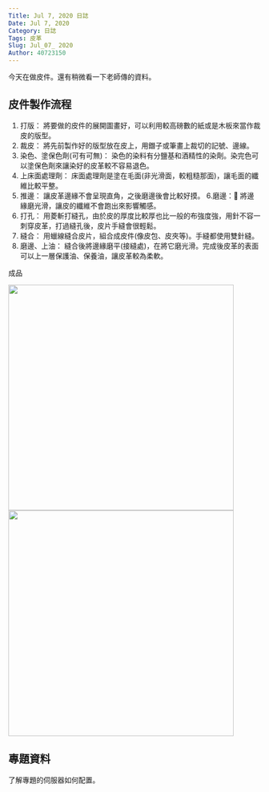 ```yaml
---
Title: Jul 7, 2020 日誌
Date: Jul 7, 2020
Category: 日誌
Tags: 皮革
Slug: Jul_07_ 2020
Author: 40723150
---
```

今天在做皮件。還有稍微看一下老師傳的資料。
<!-- PELICAN_END_SUMMARY -->
## 皮件製作流程

1. 打版：
將要做的皮件的展開圖畫好，可以利用較高磅數的紙或是木板來當作裁皮的版型。
2. 裁皮：
將先前製作好的版型放在皮上，用鐕子或筆畫上裁切的記號、邊線。
3. 染色、塗保色劑(可有可無)：
染色的染料有分鹽基和酒精性的染劑。染完色可以塗保色劑來讓染好的皮革較不容易退色。
4. 上床面處理劑：
床面處理劑是塗在毛面(非光滑面，較粗糙那面)，讓毛面的纖維比較平整。
5. 推邊：
讓皮革邊緣不會呈現直角，之後磨邊後會比較好摸。
6.磨邊：
將邊緣磨光滑，讓皮的纖維不會跑出來影響觸感。
7. 打孔：
用菱斬打縫孔，由於皮的厚度比較厚也比一般的布強度強，用針不容一刺穿皮革，打過縫孔後，皮片手縫會很輕鬆。
8. 縫合：
用蠟線縫合皮片，組合成皮件(像皮包、皮夾等)。手縫都使用雙針縫。
9. 磨邊、上油：
縫合後將邊緣磨平(接縫處)，在將它磨光滑。完成後皮革的表面可以上一層保護油、保養油，讓皮革較為柔軟。

成品

<img src="https://s40723150.github.io/UniversityProject/images/%E7%9A%AE%E5%A4%BE-1.jpg" width="450">

<img src="https://s40723150.github.io/UniversityProject/images/%E7%9A%AE%E5%A4%BE-2.jpg" width="450">

## 專題資料

了解專題的伺服器如何配置。
